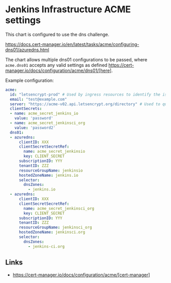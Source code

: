 # Jenkins Infrastructure ACME settings
This chart is configured to use the dns challenge.

https://docs.cert-manager.io/en/latest/tasks/acme/configuring-dns01/azuredns.html

The chart allows multiple dns01 configurations to be passed, where `acme.dns01` accepts any valid settings as defined https://cert-manager.io/docs/configuration/acme/dns01/[here].

Example configuration:

```yaml
acme:
  id: "letsencrypt-prod" # Used by ingress resources to identify the issuer
  email: "test@example.com"
  server: "https://acme-v02.api.letsencrypt.org/directory" # Used to query letsencrypt servers
  clientSecrets:
  - name: acme_secret_jenkins_io
    value: 'password'
  - name: acme_secret_jenkinsci_org
    value: 'password2'
  dns01:
  - azuredns:
      clientID: XXX
      clientSecretSecretRef:
        name: acme_secret_jenkinsio
        key: CLIENT_SECRET
      subscriptionID: YYY
      tenantID: ZZZ
      resourceGroupName: jenkinsio
      hostedZoneName: jenkins.io
      selector:
        dnsZones:
          - jenkins.io
  - azuredns:
      clientID: XXX
      clientSecretSecretRef:
        name: acme_secret_jenkinsci_org
        key: CLIENT_SECRET
      subscriptionID: YYY
      tenantID: ZZZ
      resourceGroupName: jenkinsci_org
      hostedZoneName: jenkinsci.org
      selector:
        dnsZones:
          - jenkins-ci.org
```

## Links
* https://cert-manager.io/docs/configuration/acme/[cert-manager]
